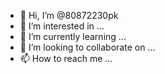 - 👋 Hi, I’m @80872230pk
- 👀 I’m interested in ...
- 🌱 I’m currently learning ...
- 💞️ I’m looking to collaborate on ...
- 📫 How to reach me ...

<!---
80872230pk/80872230pk is a ✨ special ✨ repository because its `README.md` (this file) appears on your GitHub profile.
You can click the Preview link to take a look at your changes.
--->
